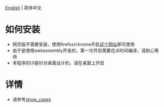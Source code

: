 [English](./readme.md) | 简体中文

# 如何安装

- 网页版不需要安装，使用firefox/chrome开启[这个网址](https://object-detector-and-alarm.netlify.app/generic_cv_tasks.html)即可使用
- 由于是使用webassembly开发的，第一次开启需要花点时间编译，请耐心等待
- 本程序的UI是针对桌面设计的，请在桌面上开启

# 详情

- 请参考[show_cases](https://github.com/stereomatchingkiss/show_cases/tree/master/generic_cv_tasks)